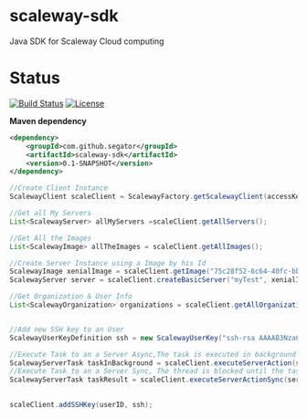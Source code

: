 # scaleway-sdk
Java SDK for Scaleway Cloud computing 

# Status
[![Build Status](https://travis-ci.org/segator/scaleway-sdk.svg?branch=master)](https://travis-ci.org/segator/scaleway-sdk)
[![License](https://img.shields.io/badge/license-MIT-blue.svg)](LICENSE)

**Maven dependency**
```xml
<dependency>
    <groupId>com.github.segator</groupId>
    <artifactId>scaleway-sdk</artifactId>
    <version>0.1-SNAPSHOT</version>
</dependency>
```


```java
//Create Client Instance
ScalewayClient scaleClient = ScalewayFactory.getScalewayClient(accessKey, orgKey);

//Get all My Servers
List<ScalewayServer> allMyServers =scaleClient.getAllServers();

//Get All the Images 
List<ScalewayImage> allTheImages = scaleClient.getAllImages();

//Create Server Instance using a Image by his Id
ScalewayImage xenialImage = scaleClient.getImage("75c28f52-6c64-40fc-bb31-f53ca9d02de9");//ubuntu xenial 16.04
ScalewayServer server = scaleClient.createBasicServer("myTest", xenialImage, ScalewayCommercialType.C2S, "tag1", "tag2");

//Get Organization & User Info
List<ScalewayOrganization> organizations = scaleClient.getAllOrganizations();


//Add new SSH key to an User
ScalewayUserKeyDefinition ssh = new ScalewayUserKey("ssh-rsa AAAAB3NzaC1yc2EAAAABJQAAAQEAtIiDxn8RtE1tZLXfv........");

//Execute Task to an a Server Async,The task is executed in background
ScalewayServerTask taskInBackground = scaleClient.executeServerAction(server, ScalewayServerAction.POWER_ON)
//Execute Task to an a Server Sync, The thread is blocked until the task done
ScalewayServerTask taskResult = scaleClient.executeServerActionSync(server, ScalewayServerAction.POWER_ON)

 
scaleClient.addSSHKey(userID, ssh);

```
